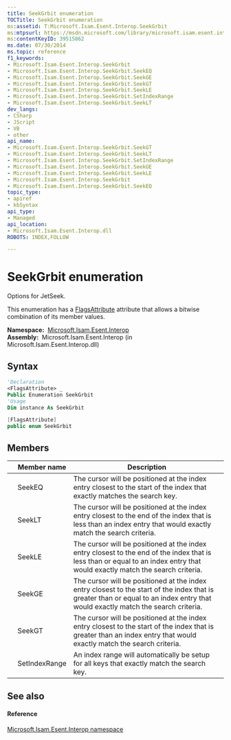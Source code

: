 ```yaml
---
title: SeekGrbit enumeration
TOCTitle: SeekGrbit enumeration
ms:assetid: T:Microsoft.Isam.Esent.Interop.SeekGrbit
ms:mtpsurl: https://msdn.microsoft.com/library/microsoft.isam.esent.interop.seekgrbit(v=EXCHG.10)
ms:contentKeyID: 39515862
ms.date: 07/30/2014
ms.topic: reference
f1_keywords:
- Microsoft.Isam.Esent.Interop.SeekGrbit
- Microsoft.Isam.Esent.Interop.SeekGrbit.SeekEQ
- Microsoft.Isam.Esent.Interop.SeekGrbit.SeekGE
- Microsoft.Isam.Esent.Interop.SeekGrbit.SeekGT
- Microsoft.Isam.Esent.Interop.SeekGrbit.SeekLE
- Microsoft.Isam.Esent.Interop.SeekGrbit.SetIndexRange
- Microsoft.Isam.Esent.Interop.SeekGrbit.SeekLT
dev_langs:
- CSharp
- JScript
- VB
- other
api_name: 
- Microsoft.Isam.Esent.Interop.SeekGrbit.SeekGT
- Microsoft.Isam.Esent.Interop.SeekGrbit.SeekLT
- Microsoft.Isam.Esent.Interop.SeekGrbit.SetIndexRange
- Microsoft.Isam.Esent.Interop.SeekGrbit.SeekGE
- Microsoft.Isam.Esent.Interop.SeekGrbit.SeekLE
- Microsoft.Isam.Esent.Interop.SeekGrbit
- Microsoft.Isam.Esent.Interop.SeekGrbit.SeekEQ
topic_type: 
- apiref
- kbSyntax
api_type: 
- Managed
api_location: 
- Microsoft.Isam.Esent.Interop.dll
ROBOTS: INDEX,FOLLOW

---
```


# SeekGrbit enumeration

Options for JetSeek.

This enumeration has a [FlagsAttribute](https://docs.microsoft.com/dotnet/api/system.flagsattribute?redirectedfrom=MSDN) attribute that allows a bitwise combination of its member values.

**Namespace:**  [Microsoft.Isam.Esent.Interop](hh596136\(v=exchg.10\).md)  
**Assembly:**  Microsoft.Isam.Esent.Interop (in Microsoft.Isam.Esent.Interop.dll)

## Syntax

``` vb
'Declaration
<FlagsAttribute> _
Public Enumeration SeekGrbit
'Usage
Dim instance As SeekGrbit
```

``` csharp
[FlagsAttribute]
public enum SeekGrbit
```

## Members

<table>
<thead>
<tr class="header">
<th></th>
<th>Member name</th>
<th>Description</th>
</tr>
</thead>
<tbody>
<tr class="odd">
<td></td>
<td>SeekEQ</td>
<td>The cursor will be positioned at the index entry closest to the start of the index that exactly matches the search key.</td>
</tr>
<tr class="even">
<td></td>
<td>SeekLT</td>
<td>The cursor will be positioned at the index entry closest to the end of the index that is less than an index entry that would exactly match the search criteria.</td>
</tr>
<tr class="odd">
<td></td>
<td>SeekLE</td>
<td>The cursor will be positioned at the index entry closest to the end of the index that is less than or equal to an index entry that would exactly match the search criteria.</td>
</tr>
<tr class="even">
<td></td>
<td>SeekGE</td>
<td>The cursor will be positioned at the index entry closest to the start of the index that is greater than or equal to an index entry that would exactly match the search criteria.</td>
</tr>
<tr class="odd">
<td></td>
<td>SeekGT</td>
<td>The cursor will be positioned at the index entry closest to the start of the index that is greater than an index entry that would exactly match the search criteria.</td>
</tr>
<tr class="even">
<td></td>
<td>SetIndexRange</td>
<td>An index range will automatically be setup for all keys that exactly match the search key.</td>
</tr>
</tbody>
</table>


## See also

#### Reference

[Microsoft.Isam.Esent.Interop namespace](hh596136\(v=exchg.10\).md)

